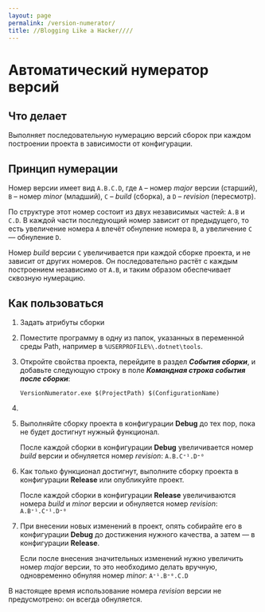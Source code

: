 ```yaml
---
layout: page
permalink: /version-numerator/
title: //Blogging Like a Hacker////
---
```


# Автоматический нумератор версий


## Что делает

Выполняет последовательную нумерацию версий сборок при каждом построении проекта в зависимости от конфигурации.


## Принцип нумерации

Номер версии имеет вид `A.B.C.D`, где `A` – номер *major* версии (старший), `B` – номер *minor* (младший), `C` – *build* (сборка), а `D` – *revision* (пересмотр).

По структуре этот номер состоит из двух независимых частей: `A.B` и `C.D`. В каждой части последующий номер зависит от предыдущего, то есть увеличение номера `A` влечёт обнуление номера `B`, а увеличение `C` — обнуление `D`.

Номер *build* версии `C` увеличивается при каждой сборке проекта, и не зависит от других номеров. Он последовательно растёт с каждым построением независимо от `A.B`, и таким образом обеспечивает сквозную нумерацию.


## Как пользоваться

1. Задать атрибуты сборки

1. Поместите программу в одну из папок, указанных в переменной среды Path, например в `%USERPROFILE%\.dotnet\tools`.

1. Откройте свойства проекта, перейдите в раздел **_События сборки_**, и добавьте следующую строку в поле **_Командная строка события после сборки_**:
   ```
   VersionNumerator.exe $(ProjectPath) $(ConfigurationName)
   ```

1. ~~~~

1. Выполняйте сборку проекта в конфигурации **Debug** до тех пор, пока не будет достигнут нужный функционал.

   После каждой сборки в конфигурации **Debug** увеличивается номер *build* версии и обнуляется номер *revision*: `A.B.C⁺¹.D⁼⁰`

1. Как только функционал достигнут, выполните сборку проекта в конфигурации **Release** или опубликуйте проект.

   После каждой сборки в конфигурации **Release** увеличиваются номера *build* и *minor* версии и обнуляется номер *revision*: `A.B⁺¹.C⁺¹.D⁼⁰`

1. При внесении новых изменений в проект, опять собирайте его в конфигурации **Debug** до достижения нужного качества, а затем — в конфигурации **Release**.

   Если после внесения значительных изменений нужно увеличить номер *major* версии, то это необходимо делать вручную, одновременно обнуляя номер *minor*: `A⁺¹.B⁼⁰.C.D`

В настоящее время использование номера *revision* версии не предусмотрено: он всегда обнуляется.

